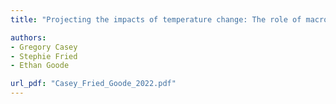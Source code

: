 ```yaml
---
title: "Projecting the impacts of temperature change: The role of macroeconomic dynamics (Revision requested, IMF Economic Review)"

authors:
- Gregory Casey
- Stephie Fried
- Ethan Goode

url_pdf: "Casey_Fried_Goode_2022.pdf"
---
```


